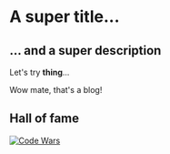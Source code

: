 # A super title...

## ... and a super description

Let's try **thing**...

Wow mate, that's a blog!

## Hall of fame

[![Code Wars](https://www.codewars.com/users/hervito974/badges/large)](https://www.codewars.com/users/hervito974)
